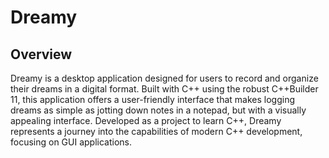 # Dreamy

## Overview
Dreamy is a desktop application designed for users to record and organize their dreams in a digital format. Built with C++ using the robust C++Builder 11, this application offers a user-friendly interface that makes logging dreams as simple as jotting down notes in a notepad, but with a visually appealing interface. Developed as a project to learn C++, Dreamy represents a journey into the capabilities of modern C++ development, focusing on GUI applications.

